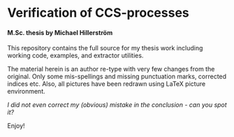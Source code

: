# Verification of CCS-processes
####     M.Sc. thesis by Michael Hillerström

This repository contains the full source for my thesis work including working
code, examples, and extractor utilities.

The material herein is an author re-type with very few changes from the original.
Only some mis-spellings and missing punctuation marks, corrected indices
etc. Also, all pictures have been redrawn using LaTeX picture environment.

_I did not even correct my (obvious) mistake in the conclusion - can you spot it?_

Enjoy!
